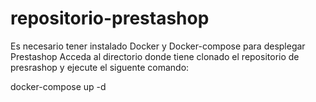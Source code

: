 # repositorio-prestashop
Es necesario tener instalado Docker y Docker-compose para desplegar Prestashop
Acceda al directorio donde tiene clonado el repositorio de presrashop y ejecute el siguente comando:

docker-compose up -d
